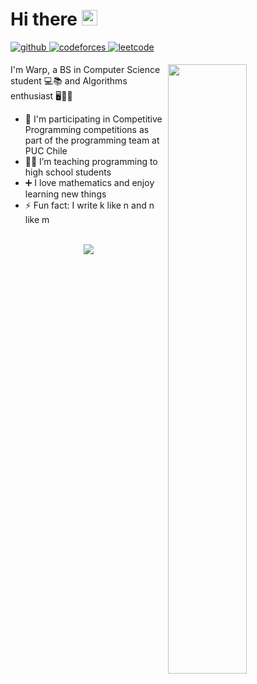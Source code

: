 # Hi there <img src="https://media.giphy.com/media/hvRJCLFzcasrR4ia7z/giphy.gif" width="25px">

<a href="https://github.com/rishavanand" target="_blank">
<img src=https://img.shields.io/badge/github-%2324292e.svg?&style=for-the-badge&logo=github&logoColor=white alt=github style="margin-bottom: 5px;" />
</a>
<a href="https://codeforces.com/profile/wharp" target="_blank">
<img src=https://img.shields.io/badge/Codeforces-445f9d?style=for-the-badge&logo=Codeforces&logoColor=white alt=codeforces style="margin-bottom: 5px;" />
</a>
<a href="https://leetcode.com/Wh4rp/" target="_blank">
<img src=https://img.shields.io/badge/LeetCode-000000?style=for-the-badge&logo=LeetCode&logoColor=#d16c06 alt=leetcode style="margin-bottom: 5px;" />
</a>

<br/>

[<img align="right" width="50%" src="https://github-readme-stats.vercel.app/api?username=Wh4rp&show_icons=true&count_private=true&hide_border=true">](https://metrics.lecoq.io/ouuan#gh-dark-mode-only)

I'm Warp, a BS in Computer Science student 💻📚 and Algorithms enthusiast 🖥️🧙‍♂️ 

- 🚩 I'm participating in Competitive Programming competitions as part of the programming team at PUC Chile
- 👨‍🏫 I’m teaching programming to high school students
- ➕ I love mathematics and enjoy learning new things
- ⚡ Fun fact: I write k like n and n like m  

<br/>

<div align="center">
<img src="https://komarev.com/ghpvc/?username=Wh4rp&&style=flat-square" align="center" />
</div>
